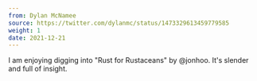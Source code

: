 ```yaml
---
from: Dylan McNamee
source: https://twitter.com/dylanmc/status/1473329613459779585
weight: 1
date: 2021-12-21
---
```

I am enjoying digging into "Rust for Rustaceans" by @jonhoo. It's slender and full of insight.
